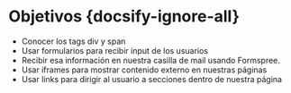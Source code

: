 # Objetivos {docsify-ignore-all}

* Conocer los tags div y span
* Usar formularios para recibir input de los usuarios
* Recibir esa información en nuestra casilla de mail usando Formspree.
* Usar iframes para mostrar contenido externo en nuestras páginas
* Usar links para dirigir al usuario a secciones dentro de nuestra página
  